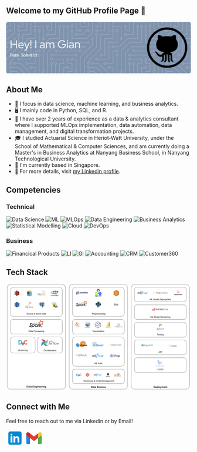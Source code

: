 ## Welcome to my GitHub Profile Page 👋
![Banner](https://github.com/Gianatmaja/Gianatmaja/blob/main/images/github-header-image%20(1).png)

## About Me
- 🔭 I focus in data science, machine learning, and business analytics.
- 🖥 I mainly code in Python, SQL, and R.
- 💼 I have over 2 years of experience as a data & analytics consultant where I supported MLOps implementation, data automation, data management, and digital transformation projects.
- 🎓 I studied Actuarial Science in Heriot-Watt University, under the School of Mathematical & Computer Sciences, and am currently doing a Master's in Business Analytics at Nanyang Business School, in Nanyang Technological University.
- 📍 I'm currently based in Singapore.
- 🔗 For more details, visit [my Linkedin profile](https://www.linkedin.com/in/gianatmaja/).

## Competencies
### Technical
![Data Science](https://img.shields.io/badge/-Data%20Science-333333?style=flat&logo=Data%20Science)
![ML](https://img.shields.io/badge/-Machine%20Learning-333333?style=flat&logo=Machine%20Learning)
![MLOps](https://img.shields.io/badge/-MLOps-333333?style=flat&logo=MLOps)
![Data Engineering](https://img.shields.io/badge/-Data%20Engineering-333333?style=flat&logo=Data%20Engineering)
![Business Analytics](https://img.shields.io/badge/-Business%20Analytics-333333?style=flat&logo=Business%20Analytics)
![Statistical Modelling](https://img.shields.io/badge/-Statistical%20Modelling-333333?style=flat&logo=Statistical%20Modelling)
![Cloud](https://img.shields.io/badge/-Cloud%20Computing-333333?style=flat&logo=Cloud%20Computing)
![DevOps](https://img.shields.io/badge/-DevOps-333333?style=flat&logo=DevOps)

### Business
![Financical Products](https://img.shields.io/badge/-Financial%20Products-333333?style=flat&logo=Financial%20Products)
![LI](https://img.shields.io/badge/-Life%20Insurance-333333?style=flat&logo=Life%20Insurance)
![GI](https://img.shields.io/badge/-General%20Insurance-333333?style=flat&logo=General%20Insurance)
![Accounting](https://img.shields.io/badge/-Accounting-333333?style=flat&logo=Accounting)
![CRM](https://img.shields.io/badge/-Customer%20Relationship%20Management-333333?style=flat&logo=Customer%20Relationship%20Management)
![Customer360](https://img.shields.io/badge/-Customer360-333333?style=flat&logo=Customer360)

## Tech Stack
![Tech Stack](images/Tech_Stack.png)

## Connect with Me
Feel free to reach out to me via Linkedin or by Email!

<p align="left">
<a href="https://www.linkedin.com/in/gianatmaja/" target="blank"><img align="center" src="images/linkedin.svg" alt="gianatmaja" height="48" width="48" /></a>
<a href="https://mail.google.com/mail/u/0/?fs=1&tf=cm&source=mailto&to=gianatmaja25@gmail.com" target="blank"><img align="center" src="images/gmail.svg" alt="gianatmaja" height="48" width="48" /></a>
</p>
